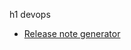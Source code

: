 h1 devops

* [Release note generator](https://docs.microsoft.com/de-de/samples/azure-samples/azure-devops-release-notes/azure-devops-release-notes-generator/)
